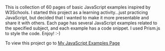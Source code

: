 This is collection of 60 pages of basic JavaScript examples inspired by W3Schools. I started this project as a learning activity...just practicing JavaScript, but decided that I wanted to make it more presentable and share it with others. Each page has several JavaScript examples related to the specified subject, and each example has a code snippet. I used Prism.js to style the code. Enjoy! :-)  
  
To view this project go to [My JavaScript Examples Page](http://joefly.site/pages/projects/js_examples/index.html)
